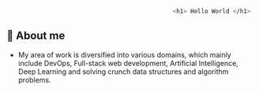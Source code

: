 
```bash
                                               <h1> Hello World </h1>
```
## 🌟 About me

* My area of work is diversified into various domains, which mainly include DevOps, Full-stack web development, Artificial Intelligence, Deep Learning and solving crunch data structures and algorithm problems.
<!--
**SiddharthaChakrabarty/SiddharthaChakrabarty** is a ✨ _special_ ✨ repository because its `README.md` (this file) appears on your GitHub profile.

Here are some ideas to get you started:

- 🔭 I’m currently working on ...
- 🌱 I’m currently learning ...
- 👯 I’m looking to collaborate on ...
- 🤔 I’m looking for help with ...
- 💬 Ask me about ...
- 📫 How to reach me: ...
-  Pronouns: ...
- ⚡ Fun fact: ...
-->
